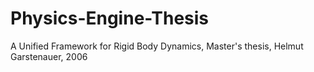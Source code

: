 # Physics-Engine-Thesis
A Unified Framework for Rigid Body Dynamics, Master's thesis, Helmut Garstenauer, 2006
